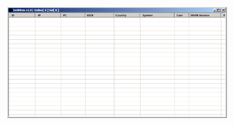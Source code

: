 ![Screenshot](https://raw.githubusercontent.com/Cryakl/Ultimate-RAT-Collection/refs/heads/main/DeW0rm/De-W0rm%20v1.0/Screenshot.png)
